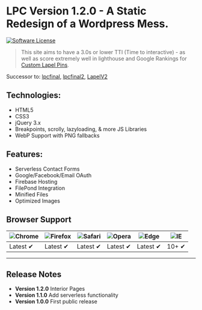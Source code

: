 # LPC Version 1.2.0 - A Static Redesign of a Wordpress Mess.
[![Software License](https://img.shields.io/badge/license-MIT-brightgreen.svg?style=flat-square)](LICENSE.md)


>This site aims to have a 3.0s or lower TTI (Time to interactive) - as well as score extremely well in lighthouse and Google Rankings for [Custom Lapel Pins](https://lapelpinsandcoins.com/lapelpins "Custom Lapel Pins").
   
  
Successor to: [lpcfinal](https://github.com/kendalled/lpcfinal "My third attempt"), [lpcfinal2](https://github.com/kendalled/lpcfinal2 "My second attempt"), [LapelV2](https://github.com/kendalled/LapelV2 "My first attempt")
## Technologies:
- HTML5
- CSS3
- jQuery 3.x
- Breakpoints, scrolly, lazyloading, & more JS Libraries
- WebP Support with PNG fallbacks

## Features:
- Serverless Contact Forms
- Google/Facebook/Email OAuth
- Firebase Hosting
- FilePond Integration
- Minified Files
- Optimized Images

## Browser Support
![Chrome](https://raw.github.com/alrra/browser-logos/master/src/chrome/chrome_48x48.png) | ![Firefox](https://raw.github.com/alrra/browser-logos/master/src/firefox/firefox_48x48.png) | ![Safari](https://raw.github.com/alrra/browser-logos/master/src/safari/safari_48x48.png) | ![Opera](https://raw.github.com/alrra/browser-logos/master/src/opera/opera_48x48.png) | ![Edge](https://raw.github.com/alrra/browser-logos/master/src/edge/edge_48x48.png) | ![IE](https://raw.github.com/alrra/browser-logos/master/src/archive/internet-explorer_9-11/internet-explorer_9-11_48x48.png) |
--- | --- | --- | --- | --- | --- |
Latest ✔ | Latest ✔ | Latest ✔ | Latest ✔ | Latest ✔ | 10+ ✔ |


___


## Release Notes

- __Version 1.2.0__ Interior Pages
- __Version 1.1.0__ Add serverless functionality
- __Version 1.0.0__ First public release

